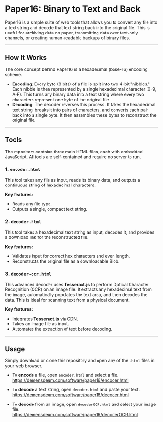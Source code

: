 # Paper16: Binary to Text and Back

Paper16 is a simple suite of web tools that allows you to convert any file into a text string and decode that text string back into the original file. This is useful for archiving data on paper, transmitting data over text-only channels, or creating human-readable backups of binary files.

***

## How It Works

The core concept behind Paper16 is a hexadecimal (base-16) encoding scheme.

* **Encoding:** Every byte (8 bits) of a file is split into two 4-bit "nibbles." Each nibble is then represented by a single hexadecimal character (0-9, A-F). This turns any binary data into a text string where every two characters represent one byte of the original file.
* **Decoding:** The decoder reverses this process. It takes the hexadecimal text string, breaks it into pairs of characters, and converts each pair back into a single byte. It then assembles these bytes to reconstruct the original file.

***

## Tools

The repository contains three main HTML files, each with embedded JavaScript. All tools are self-contained and require no server to run.

### 1. `encoder.html`
This tool takes any file as input, reads its binary data, and outputs a continuous string of hexadecimal characters.

**Key features:**
* Reads any file type.
* Outputs a single, compact text string.

### 2. `decoder.html`
This tool takes a hexadecimal text string as input, decodes it, and provides a download link for the reconstructed file.

**Key features:**
* Validates input for correct hex characters and even length.
* Reconstructs the original file as a downloadable Blob.

### 3. `decoder-ocr.html`
This advanced decoder uses **Tesseract.js** to perform Optical Character Recognition (OCR) on an image file. It extracts any hexadecimal text from the image, automatically populates the text area, and then decodes the data. This is ideal for scanning text from a physical document. 

**Key features:**
* Integrates **Tesseract.js** via CDN.
* Takes an image file as input.
* Automates the extraction of text before decoding.

***

## Usage

Simply download or clone this repository and open any of the `.html` files in your web browser.

* To **encode** a file, open `encoder.html` and select a file.  
https://demensdeum.com/software/paper16/encoder.html

* To **decode** a text string, open `decoder.html` and paste your text.  
https://demensdeum.com/software/paper16/decoder.html

* To **decode** from an image, open `decoderOCR.html` and select your image file.  
https://demensdeum.com/software/paper16/decoderOCR.html
